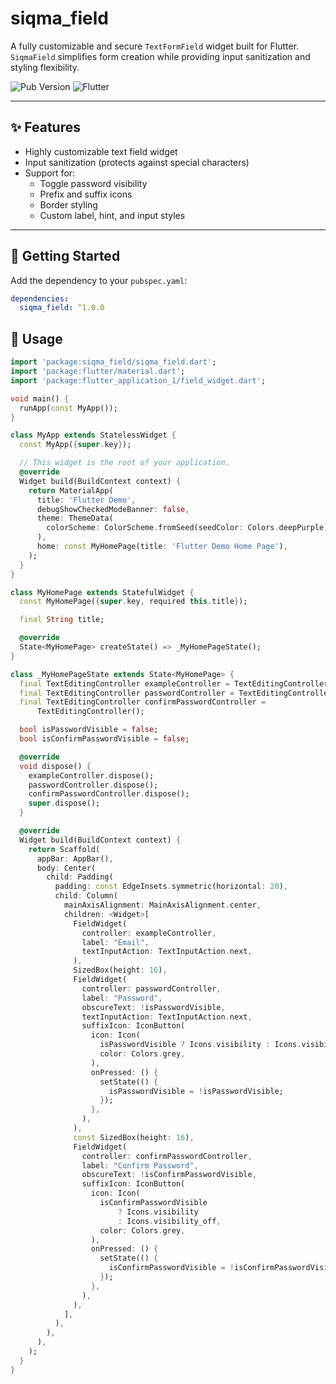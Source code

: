# siqma_field

A fully customizable and secure `TextFormField` widget built for Flutter. `SiqmaField` simplifies form creation while providing input sanitization and styling flexibility.

![Pub Version](https://img.shields.io/pub/v/siqma_field)
![Flutter](https://img.shields.io/badge/flutter-compatible-blue)

---

## ✨ Features

- Highly customizable text field widget
- Input sanitization (protects against special characters)
- Support for:
  - Toggle password visibility
  - Prefix and suffix icons
  - Border styling
  - Custom label, hint, and input styles

---

## 🚀 Getting Started

Add the dependency to your `pubspec.yaml`:

```yaml
dependencies:
  siqma_field: ^1.0.0
```

## 🔧 Usage

```dart
import 'package:siqma_field/siqma_field.dart';
import 'package:flutter/material.dart';
import 'package:flutter_application_1/field_widget.dart';

void main() {
  runApp(const MyApp());
}

class MyApp extends StatelessWidget {
  const MyApp({super.key});

  // This widget is the root of your application.
  @override
  Widget build(BuildContext context) {
    return MaterialApp(
      title: 'Flutter Demo',
      debugShowCheckedModeBanner: false,
      theme: ThemeData(
        colorScheme: ColorScheme.fromSeed(seedColor: Colors.deepPurple),
      ),
      home: const MyHomePage(title: 'Flutter Demo Home Page'),
    );
  }
}

class MyHomePage extends StatefulWidget {
  const MyHomePage({super.key, required this.title});

  final String title;

  @override
  State<MyHomePage> createState() => _MyHomePageState();
}

class _MyHomePageState extends State<MyHomePage> {
  final TextEditingController exampleController = TextEditingController();
  final TextEditingController passwordController = TextEditingController();
  final TextEditingController confirmPasswordController =
      TextEditingController();

  bool isPasswordVisible = false;
  bool isConfirmPasswordVisible = false;

  @override
  void dispose() {
    exampleController.dispose();
    passwordController.dispose();
    confirmPasswordController.dispose();
    super.dispose();
  }

  @override
  Widget build(BuildContext context) {
    return Scaffold(
      appBar: AppBar(),
      body: Center(
        child: Padding(
          padding: const EdgeInsets.symmetric(horizontal: 20),
          child: Column(
            mainAxisAlignment: MainAxisAlignment.center,
            children: <Widget>[
              FieldWidget(
                controller: exampleController,
                label: "Email",
                textInputAction: TextInputAction.next,
              ),
              SizedBox(height: 16),
              FieldWidget(
                controller: passwordController,
                label: "Password",
                obscureText: !isPasswordVisible,
                textInputAction: TextInputAction.next,
                suffixIcon: IconButton(
                  icon: Icon(
                    isPasswordVisible ? Icons.visibility : Icons.visibility_off,
                    color: Colors.grey,
                  ),
                  onPressed: () {
                    setState(() {
                      isPasswordVisible = !isPasswordVisible;
                    });
                  },
                ),
              ),
              const SizedBox(height: 16),
              FieldWidget(
                controller: confirmPasswordController,
                label: "Confirm Password",
                obscureText: !isConfirmPasswordVisible,
                suffixIcon: IconButton(
                  icon: Icon(
                    isConfirmPasswordVisible
                        ? Icons.visibility
                        : Icons.visibility_off,
                    color: Colors.grey,
                  ),
                  onPressed: () {
                    setState(() {
                      isConfirmPasswordVisible = !isConfirmPasswordVisible;
                    });
                  },
                ),
              ),
            ],
          ),
        ),
      ),
    );
  }
}
```
